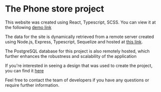 # The Phone store project

This website was created using React, Typescript, SCSS. You can view it at the following [demo link](https://fe-feb23-department-6.github.io/phone_store/)

The data for the site is dynamically retrieved from a remote server created using Node.js, Express, Typescript, Sequelize and hosted at [this link](https://backend-phone-store.onrender.com/). 
 
The PostgreSQL database for this project is also remotely hosted, which further enhances the robustness and scalability of the application 

If you're interested in seeing а design that was used to create the project, you can find it [here](https://www.figma.com/file/FRxncC4lfyhs6og1L6FGEU/Phone-catalog-(V2)-Rounded-Style-2?type=design&node-id=0-1&mode=design&t=MOhr6TsL9FgGv1I0-0)

Feel free to contact the team of developers if you have any questions or require further information.
